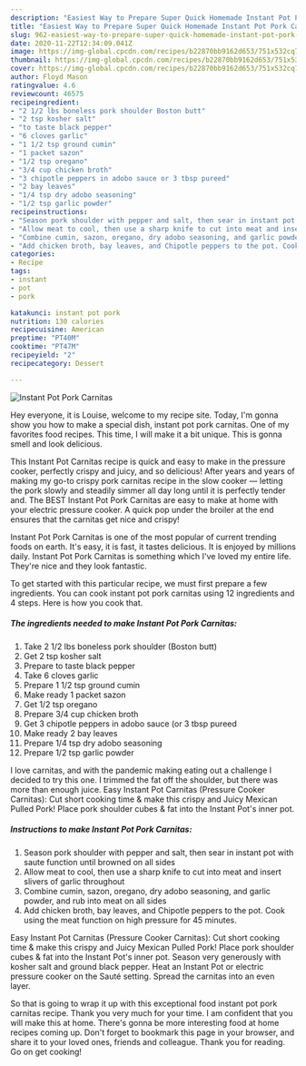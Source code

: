 ```yaml
---
description: "Easiest Way to Prepare Super Quick Homemade Instant Pot Pork Carnitas"
title: "Easiest Way to Prepare Super Quick Homemade Instant Pot Pork Carnitas"
slug: 962-easiest-way-to-prepare-super-quick-homemade-instant-pot-pork-carnitas
date: 2020-11-22T12:34:09.041Z
image: https://img-global.cpcdn.com/recipes/b22870bb9162d653/751x532cq70/instant-pot-pork-carnitas-recipe-main-photo.jpg
thumbnail: https://img-global.cpcdn.com/recipes/b22870bb9162d653/751x532cq70/instant-pot-pork-carnitas-recipe-main-photo.jpg
cover: https://img-global.cpcdn.com/recipes/b22870bb9162d653/751x532cq70/instant-pot-pork-carnitas-recipe-main-photo.jpg
author: Floyd Mason
ratingvalue: 4.6
reviewcount: 46575
recipeingredient:
- "2 1/2 lbs boneless pork shoulder Boston butt"
- "2 tsp kosher salt"
- "to taste black pepper"
- "6 cloves garlic"
- "1 1/2 tsp ground cumin"
- "1 packet sazon"
- "1/2 tsp oregano"
- "3/4 cup chicken broth"
- "3 chipotle peppers in adobo sauce or 3 tbsp pureed"
- "2 bay leaves"
- "1/4 tsp dry adobo seasoning"
- "1/2 tsp garlic powder"
recipeinstructions:
- "Season pork shoulder with pepper and salt, then sear in instant pot with saute function until browned on all sides"
- "Allow meat to cool, then use a sharp knife to cut into meat and insert slivers of garlic throughout"
- "Combine cumin, sazon, oregano, dry adobo seasoning, and garlic powder, and rub into meat on all sides"
- "Add chicken broth, bay leaves, and Chipotle peppers to the pot. Cook using the meat function on high pressure for 45 minutes."
categories:
- Recipe
tags:
- instant
- pot
- pork

katakunci: instant pot pork 
nutrition: 130 calories
recipecuisine: American
preptime: "PT40M"
cooktime: "PT47M"
recipeyield: "2"
recipecategory: Dessert

---
```



![Instant Pot Pork Carnitas](https://img-global.cpcdn.com/recipes/b22870bb9162d653/751x532cq70/instant-pot-pork-carnitas-recipe-main-photo.jpg)

Hey everyone, it is Louise, welcome to my recipe site. Today, I'm gonna show you how to make a special dish, instant pot pork carnitas. One of my favorites food recipes. This time, I will make it a bit unique. This is gonna smell and look delicious.

This Instant Pot Carnitas recipe is quick and easy to make in the pressure cooker, perfectly crispy and juicy, and so delicious! After years and years of making my go-to crispy pork carnitas recipe in the slow cooker — letting the pork slowly and steadily simmer all day long until it is perfectly tender and. The BEST Instant Pot Pork Carnitas are easy to make at home with your electric pressure cooker. A quick pop under the broiler at the end ensures that the carnitas get nice and crispy!

Instant Pot Pork Carnitas is one of the most popular of current trending foods on earth. It's easy, it is fast, it tastes delicious. It is enjoyed by millions daily. Instant Pot Pork Carnitas is something which I've loved my entire life. They're nice and they look fantastic.


To get started with this particular recipe, we must first prepare a few ingredients. You can cook instant pot pork carnitas using 12 ingredients and 4 steps. Here is how you cook that.

<!--inarticleads1-->

##### The ingredients needed to make Instant Pot Pork Carnitas:

1. Take 2 1/2 lbs boneless pork shoulder (Boston butt)
1. Get 2 tsp kosher salt
1. Prepare to taste black pepper
1. Take 6 cloves garlic
1. Prepare 1 1/2 tsp ground cumin
1. Make ready 1 packet sazon
1. Get 1/2 tsp oregano
1. Prepare 3/4 cup chicken broth
1. Get 3 chipotle peppers in adobo sauce (or 3 tbsp pureed
1. Make ready 2 bay leaves
1. Prepare 1/4 tsp dry adobo seasoning
1. Prepare 1/2 tsp garlic powder


I love carnitas, and with the pandemic making eating out a challenge I decided to try this one. I trimmed the fat off the shoulder, but there was more than enough juice. Easy Instant Pot Carnitas (Pressure Cooker Carnitas): Cut short cooking time &amp; make this crispy and Juicy Mexican Pulled Pork! Place pork shoulder cubes &amp; fat into the Instant Pot&#39;s inner pot. 

<!--inarticleads2-->

##### Instructions to make Instant Pot Pork Carnitas:

1. Season pork shoulder with pepper and salt, then sear in instant pot with saute function until browned on all sides
1. Allow meat to cool, then use a sharp knife to cut into meat and insert slivers of garlic throughout
1. Combine cumin, sazon, oregano, dry adobo seasoning, and garlic powder, and rub into meat on all sides
1. Add chicken broth, bay leaves, and Chipotle peppers to the pot. Cook using the meat function on high pressure for 45 minutes.


Easy Instant Pot Carnitas (Pressure Cooker Carnitas): Cut short cooking time &amp; make this crispy and Juicy Mexican Pulled Pork! Place pork shoulder cubes &amp; fat into the Instant Pot&#39;s inner pot. Season very generously with kosher salt and ground black pepper. Heat an Instant Pot or electric pressure cooker on the Sauté setting. Spread the carnitas into an even layer. 

So that is going to wrap it up with this exceptional food instant pot pork carnitas recipe. Thank you very much for your time. I am confident that you will make this at home. There's gonna be more interesting food at home recipes coming up. Don't forget to bookmark this page in your browser, and share it to your loved ones, friends and colleague. Thank you for reading. Go on get cooking!
